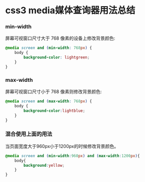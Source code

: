 <!--
 * @Description: In User Settings Edit
 * @Author: your name
 * @Date: 2019-08-19 10:05:42
 * @LastEditTime: 2019-09-01 10:48:41
 * @LastEditors: Please set LastEditors
 -->
# css3 media媒体查询器用法总结  

### min-width
屏幕可视窗口尺寸大于 768 像素的设备上修改背景颜色:
```css
@media screen and (min-width: 768px) {
    body {
        background-color: lightgreen;
    }
}
```   
### max-width
屏幕可视窗口尺寸小于 768 像素则修改背景颜色:   
```css
@media screen and (max-width: 768px) {
    body {
        background-color:lightblue;
    }
}
```    

### 混合使用上面的用法  
当页面宽度大于960px小于1200px的时候修改背景颜色。
```css
@media screen and (min-width:960px) and (max-width:1200px){
	body{
		background:yellow;
	}
}

```